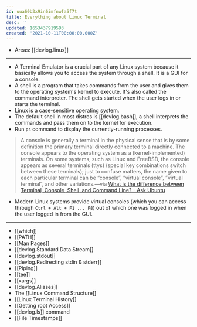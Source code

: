 ```yaml
---
id: uua60b3x9in6imfnwfa5f7t
title: Everything about Linux Terminal
desc: ''
updated: 1653437919593
created: '2021-10-11T00:00:00.000Z'
---
```


- Areas: [[devlog.linux]]

---

- A <span class="underline">Terminal Emulator</span> is a crucial part of any Linux system because it basically allows you to access the system through a shell. It is a GUI for a console.
- A shell is a program that takes commands from the user and gives them to the operating system's kernel to execute. It's also called the command interpreter. The shell gets started when the user logs in or starts the terminal.
- Linux is a case-sensitive operating system.
- The default shell in most distros is [[devlog.bash]], a shell interprets the commands and pass them on to the kernel for execution.
- Run `ps` command to display the currently-running processes.

> A console is generally a terminal in the physical sense that is by some definition the primary terminal directly connected to a machine. The console appears to the operating system as a (kernel-implemented) terminals. On some systems, such as Linux and FreeBSD, the console appears as several terminals (ttys) (special key combinations switch between these terminals); just to confuse matters, the name given to each particular terminal can be “console”, ”virtual console”, ”virtual terminal”, and other variations.—via [What is the difference between Terminal, Console, Shell, and Command Line? - Ask Ubuntu](https://askubuntu.com/questions/506510/what-is-the-difference-between-terminal-console-shell-and-command-line)

- Modern Linux systems provide virtual consoles (which you can access through `Ctrl + Alt + F1 ... F8`) out of which one was logged in when the user logged in from the GUI.

---

- [[which]]
- [[PATH]]
- [[Man Pages]]
- [[devlog.Standard Data Stream]]
- [[devlog.stdout]]
- [[devlog.Redirecting stdin & stderr]]
- [[Piping]]
- [[tee]]
- [[xargs]]
- [[devlog.Aliases]]
- The [[Linux Command Structure]]
- [[Linux Terminal History]]
- [[Getting root Access]]
- [[devlog.ls]] command
- [[File Timestamps]]
